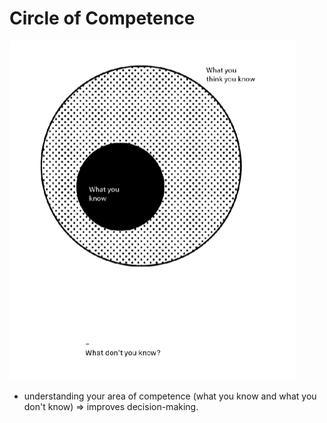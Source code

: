 # Circle of Competence

![What you know and don't know](data/cirlce-of-competence.png)

* understanding your area of competence (what you know and what you don't know) => improves decision-making.

